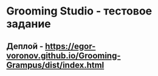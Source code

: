 # Grooming Studio - тестовое задание
## Деплой - https://egor-voronov.github.io/Grooming-Grampus/dist/index.html
